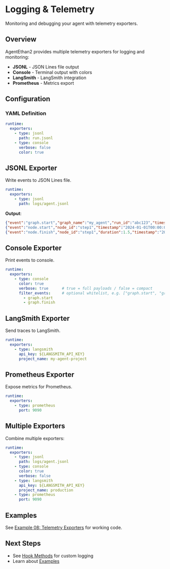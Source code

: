 # Logging & Telemetry

Monitoring and debugging your agent with telemetry exporters.

## Overview

AgentEthan2 provides multiple telemetry exporters for logging and monitoring:

- **JSONL** - JSON Lines file output
- **Console** - Terminal output with colors
- **LangSmith** - LangSmith integration
- **Prometheus** - Metrics export

## Configuration

### YAML Definition

```yaml
runtime:
  exporters:
    - type: jsonl
      path: run.jsonl
    - type: console
      verbose: false
      color: true
```

## JSONL Exporter

Write events to JSON Lines file.

```yaml
runtime:
  exporters:
    - type: jsonl
      path: logs/agent.jsonl
```

**Output**:
```json
{"event":"graph.start","graph_name":"my_agent","run_id":"abc123","timestamp":"2024-01-01T00:00:00Z"}
{"event":"node.start","node_id":"step1","timestamp":"2024-01-01T00:00:01Z"}
{"event":"node.finish","node_id":"step1","duration":1.5,"timestamp":"2024-01-01T00:00:02Z"}
```

## Console Exporter

Print events to console.

```yaml
runtime:
  exporters:
    - type: console
      color: true
      verbose: true      # true = full payloads / false = compact
      filter_events:     # optional whitelist, e.g. ["graph.start", "graph.finish"]
        - graph.start
        - graph.finish
```

## LangSmith Exporter

Send traces to LangSmith.

```yaml
runtime:
  exporters:
    - type: langsmith
      api_key: ${LANGSMITH_API_KEY}
      project_name: my-agent-project
```

## Prometheus Exporter

Expose metrics for Prometheus.

```yaml
runtime:
  exporters:
    - type: prometheus
      port: 9090
```

## Multiple Exporters

Combine multiple exporters:

```yaml
runtime:
  exporters:
    - type: jsonl
      path: logs/agent.jsonl
    - type: console
      color: true
      verbose: false
    - type: langsmith
      api_key: ${LANGSMITH_API_KEY}
      project_name: production
    - type: prometheus
      port: 9090
```

## Examples

See [Example 08: Telemetry Exporters](../../examples/08_telemetry_exporters/) for working code.

## Next Steps

- See [Hook Methods](./hook_methods.md) for custom logging
- Learn about [Examples](./examples.md)
